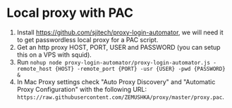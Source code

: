 # Local proxy with PAC

1. Install https://github.com/sjitech/proxy-login-automator, we will need it to get passwordless local proxy for a PAC script.
2. Get an http proxy HOST, PORT, USER and PASSWORD (you can setup this on a VPS with squid).
3. Run `nohup node proxy-login-automator/proxy-login-automator.js -remote_host {HOST} -remote_port {PORT} -usr {USER} -pwd {PASSWORD} &`
4. In Mac Proxy settings check "Auto Proxy Discovery" and "Automatic Proxy Configuration" with the following URL: `https://raw.githubusercontent.com/ZEMUSHKA/proxy/master/proxy.pac`.
